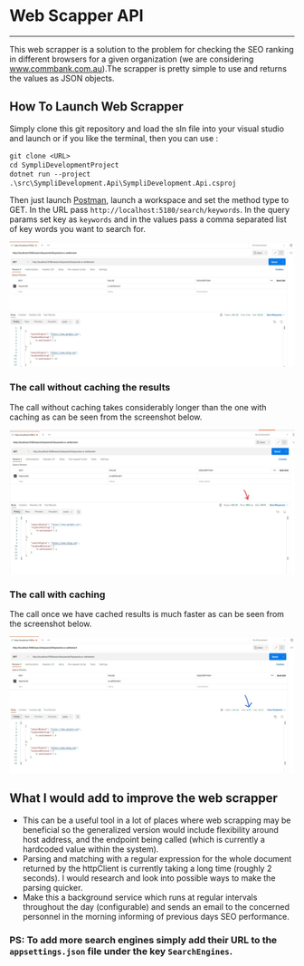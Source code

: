 # Web Scapper API
---
This web scrapper is a solution to the problem for checking the SEO ranking in different browsers for a given organization (we are considering www.commbank.com.au).The scrapper is pretty simple to use and returns the values as JSON objects.

## How To Launch Web Scrapper
Simply clone this git repository and load the sln file into your visual studio and launch or if you like the terminal, then you can use :
```
git clone <URL>
cd SympliDevelopmentProject
dotnet run --project .\src\SympliDevelopment.Api\SympliDevelopment.Api.csproj
```
Then just launch [Postman](https://www.postman.com/), launch a workspace and set the method type to GET. In the URL pass `http://localhost:5180/search/keywords`. In the query params set key as `keywords` and in the values pass a comma separated list of key words you want to search for.

<img src=".\first-look.jpg">

### The call without caching the results
The call without caching takes considerably longer than the one with caching as can be seen from the screenshot below. 

<img src=".\without-caching.jpg">

### The call with caching
The call once we have cached results is much faster as can be seen from the screenshot below. 

<img src=".\caching.jpg">

## What I would add to improve the web scrapper
- This can be a useful tool in a lot of places where web scrapping may be beneficial so the generalized version would include flexibility around host address, and the endpoint being called (which is currently a hardcoded value within the system).
- Parsing and matching with a regular expression for the whole document returned by the httpClient is currently taking a long time (roughly 2 seconds). I would research and look into possible ways to make the parsing quicker.
- Make this a background service which runs at regular intervals throughout the day (configurable) and sends an email to the concerned personnel in the morning informing of previous days SEO performance.

### PS: To add more search engines simply add their URL to the `appsettings.json` file under the key `SearchEngines`.
